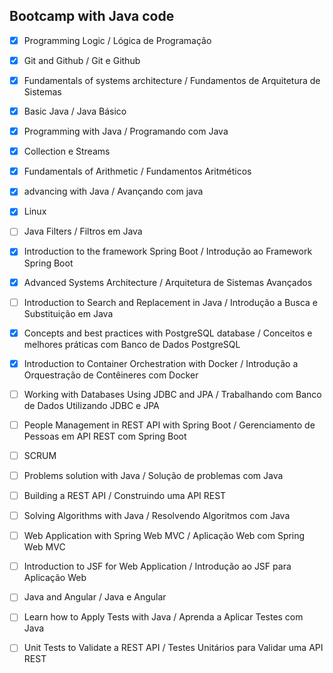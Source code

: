 ## Bootcamp with Java code

- [x] Programming Logic / Lógica de Programação  
- [x] Git and Github / Git e Github
- [x] Fundamentals of systems architecture / Fundamentos de Arquitetura de Sistemas
- [x] Basic Java / Java Básico
- [x] Programming with Java / Programando com Java
- [x] Collection e Streams
- [x] Fundamentals of Arithmetic / Fundamentos Aritméticos 
- [x] advancing with Java / Avançando com java
- [x] Linux
- [ ] Java Filters / Filtros em Java
- [x] Introduction to the framework Spring Boot / Introdução ao Framework Spring Boot
- [x] Advanced Systems Architecture / Arquitetura de Sistemas Avançados
- [ ] Introduction to Search and Replacement in Java / Introdução a Busca e Substituição em Java
- [x] Concepts and best practices with PostgreSQL database / Conceitos e melhores práticas com Banco de Dados PostgreSQL
- [x] Introduction to Container Orchestration with Docker / Introdução a Orquestração de Contêineres com Docker
- [ ] Working with Databases Using JDBC and JPA / Trabalhando com Banco de Dados Utilizando JDBC e JPA
- [ ] People Management in REST API with Spring Boot / Gerenciamento de Pessoas em API REST com Spring Boot
- [ ] SCRUM
- [ ] Problems solution with Java / Solução de problemas com Java
- [ ] Building a REST API / Construindo uma API REST
- [ ] Solving Algorithms with Java / Resolvendo Algoritmos com Java
- [ ] Web Application with Spring Web MVC / Aplicação Web com Spring Web MVC
- [ ] Introduction to JSF for Web Application / Introdução ao JSF para Aplicação Web
- [ ] Java and Angular / Java e Angular
- [ ] Learn how to Apply Tests with Java / Aprenda a Aplicar Testes com Java
- [ ] Unit Tests to Validate a REST API / Testes Unitários para Validar uma API REST

